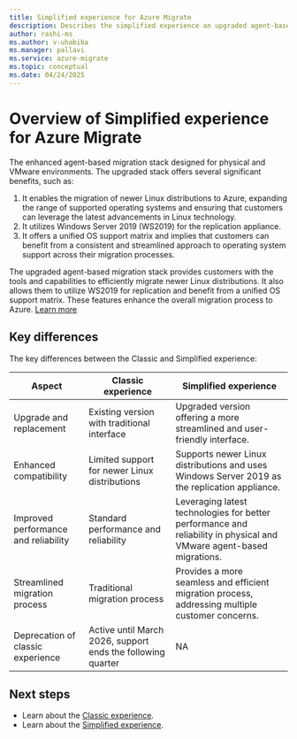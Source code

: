 ```yaml
---
title: Simplified experience for Azure Migrate
description: Describes the simplified experience an upgraded agent-based migration stack for physical and VMware environments
author: rashi-ms
ms.author: v-uhabiba
ms.manager: pallavi
ms.service: azure-migrate
ms.topic: conceptual
ms.date: 04/24/2025
---
```


# Overview of Simplified experience for Azure Migrate

The enhanced agent-based migration stack designed for physical and VMware environments. The upgraded stack offers several significant benefits, such as:

1.  It enables the migration of newer Linux distributions to Azure, expanding the range of supported operating systems and ensuring that customers can leverage the latest advancements in Linux technology. 
1. It utilizes Windows Server 2019 (WS2019) for the replication appliance.
1. It offers a unified OS support matrix and implies that customers can benefit from a consistent and streamlined approach to operating system support across their migration processes.

The upgraded agent-based migration stack provides customers with the tools and capabilities to efficiently migrate newer Linux distributions. It also allows them to utilize WS2019 for replication and benefit from a unified OS support matrix. These features enhance the overall migration process to Azure. [Learn more](tutorial-migrate-physical-virtual-machines.md#simplified-experience)

## Key differences

The key differences between the Classic and Simplified experience:

| **Aspect** | **Classic experience** | **Simplified experience** |
| --- | --- | --- | 
| Upgrade and replacement | Existing version with traditional interface | Upgraded version offering a more streamlined and user-friendly interface.
| Enhanced compatibility | Limited support for newer Linux distributions | Supports newer Linux distributions and uses Windows Server 2019 as the replication appliance. |
| Improved performance and reliability | Standard performance and reliability | Leveraging latest technologies for better performance and reliability in physical and VMware agent-based migrations. |
|Streamlined migration process| Traditional migration process	 | Provides a more seamless and efficient migration process, addressing multiple customer concerns. |
| Deprecation of classic experience | Active until March 2026, support ends the following quarter | NA |

## Next steps

- Learn about the [Classic experience](tutorial-migrate-physical-virtual-machines.md).
- Learn about the [Simplified experience](tutorial-migrate-physical-virtual-machines.md#simplified-experience).